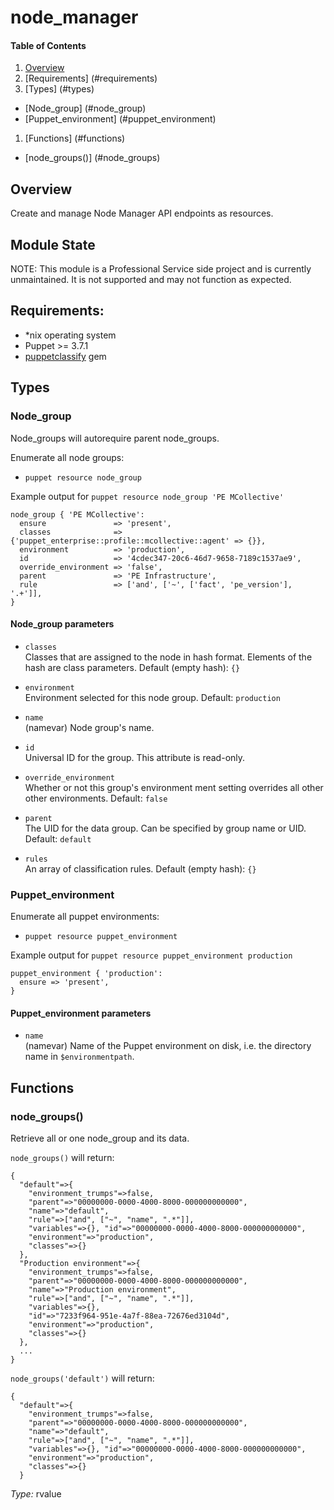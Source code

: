 
# node_manager

#### Table of Contents
1. [Overview](#overview)
1. [Requirements] (#requirements)
1. [Types] (#types)
  * [Node_group] (#node_group)
  * [Puppet_environment] (#puppet_environment)
1. [Functions] (#functions)
  * [node_groups()] (#node_groups)

## Overview

Create and manage Node Manager API endpoints as resources.

## Module State

NOTE: This module is a Professional Service side project and is currently unmaintained. 
It is not supported and may not function as expected.

## Requirements:

- *nix operating system
- Puppet >= 3.7.1  
- [puppetclassify](https://github.com/puppetlabs/puppet-classify) gem

## Types

### Node_group

Node_groups will autorequire parent node_groups.

Enumerate all node groups:
* `puppet resource node_group`<br />

Example output for `puppet resource node_group 'PE MCollective'`
```
node_group { 'PE MCollective':
  ensure               => 'present',
  classes              => {'puppet_enterprise::profile::mcollective::agent' => {}},
  environment          => 'production',
  id                   => '4cdec347-20c6-46d7-9658-7189c1537ae9',
  override_environment => 'false',
  parent               => 'PE Infrastructure',
  rule                 => ['and', ['~', ['fact', 'pe_version'], '.+']],
}
```

#### Node_group parameters

* `classes`<br />
Classes that are assigned to the node in hash format.  Elements of the hash
are class parameters. Default (empty hash): `{}`

* `environment`<br />
Environment selected for this node group. Default: `production`

* `name`<br />
(namevar) Node group's name.

* `id`<br />
Universal ID for the group. This attribute is read-only.

* `override_environment`<br />
Whether or not this group's environment ment setting overrides
all other other environments. Default: `false`

* `parent`<br />
The UID for the data group. Can be specified by group name or
UID. Default: `default`

* `rules`<br />
An array of classification rules. Default (empty hash): `{}`

### Puppet_environment

Enumerate all puppet environments:
* `puppet resource puppet_environment`<br />

Example output for `puppet resource puppet_environment production`
```
puppet_environment { 'production':
  ensure => 'present',
}
```
#### Puppet_environment parameters

* `name`<br />
(namevar) Name of the Puppet environment on disk, i.e. the directory name in `$environmentpath`.

## Functions

### node_groups()

Retrieve all or one node_group and its data.

`node_groups()` will return:

```
{
  "default"=>{
    "environment_trumps"=>false,
    "parent"=>"00000000-0000-4000-8000-000000000000",
    "name"=>"default",
    "rule"=>["and", ["~", "name", ".*"]],
    "variables"=>{}, "id"=>"00000000-0000-4000-8000-000000000000",
    "environment"=>"production",
    "classes"=>{}
  },
  "Production environment"=>{
    "environment_trumps"=>false,
    "parent"=>"00000000-0000-4000-8000-000000000000",
    "name"=>"Production environment",
    "rule"=>["and", ["~", "name", ".*"]],
    "variables"=>{},
    "id"=>"7233f964-951e-4a7f-88ea-72676ed3104d",
    "environment"=>"production",
    "classes"=>{}
  },
  ...
}
```

`node_groups('default')` will return:

```
{
  "default"=>{
    "environment_trumps"=>false,
    "parent"=>"00000000-0000-4000-8000-000000000000",
    "name"=>"default",
    "rule"=>["and", ["~", "name", ".*"]],
    "variables"=>{}, "id"=>"00000000-0000-4000-8000-000000000000",
    "environment"=>"production",
    "classes"=>{}
  }
  ```

_Type:_ rvalue
